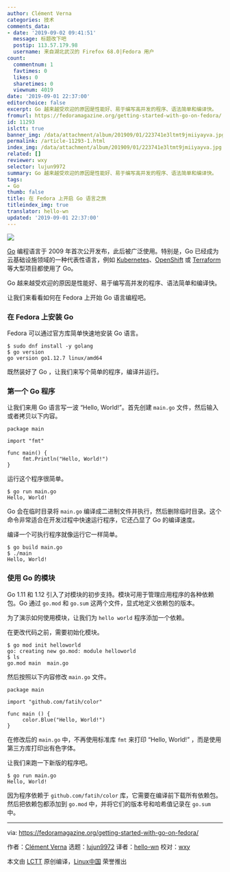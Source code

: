 ```yaml
---
author: Clément Verna
categories: 技术
comments_data:
- date: '2019-09-02 09:41:51'
  message: 标题改下吧
  postip: 113.57.179.98
  username: 来自湖北武汉的 Firefox 68.0|Fedora 用户
count:
  commentnum: 1
  favtimes: 0
  likes: 0
  sharetimes: 0
  viewnum: 4019
date: '2019-09-01 22:37:00'
editorchoice: false
excerpt: Go 越来越受欢迎的原因是性能好、易于编写高并发的程序、语法简单和编译快。
fromurl: https://fedoramagazine.org/getting-started-with-go-on-fedora/
id: 11293
islctt: true
banner_img: /data/attachment/album/201909/01/223741e3ltmt9jmiiyayva.jpg
permalink: /article-11293-1.html
index_img: /data/attachment/album/201909/01/223741e3ltmt9jmiiyayva.jpg.thumb.jpg
related: []
reviewer: wxy
selector: lujun9972
summary: Go 越来越受欢迎的原因是性能好、易于编写高并发的程序、语法简单和编译快。
tags:
- Go
thumb: false
title: 在 Fedora 上开启 Go 语言之旅
titleindex_img: true
translator: hello-wn
updated: '2019-09-01 22:37:00'
---
```


![](/data/attachment/album/201909/01/223741e3ltmt9jmiiyayva.jpg)


[Go](https://golang.org/) 编程语言于 2009 年首次公开发布，此后被广泛使用。特别是，Go 已经成为云基础设施领域的一种代表性语言，例如 [Kubernetes](https://kubernetes.io/)、[OpenShift](https://www.openshift.com/) 或 [Terraform](https://www.terraform.io/) 等大型项目都使用了 Go。


Go 越来越受欢迎的原因是性能好、易于编写高并发的程序、语法简单和编译快。


让我们来看看如何在 Fedora 上开始 Go 语言编程吧。


### 在 Fedora 上安装 Go


Fedora 可以通过官方库简单快速地安装 Go 语言。



```
$ sudo dnf install -y golang
$ go version
go version go1.12.7 linux/amd64
```

既然装好了 Go ，让我们来写个简单的程序，编译并运行。


### 第一个 Go 程序


让我们来用 Go 语言写一波 “Hello, World!”。首先创建 `main.go` 文件，然后输入或者拷贝以下内容。



```
package main

import "fmt"

func main() {
     fmt.Println("Hello, World!")
}
```

运行这个程序很简单。



```
$ go run main.go
Hello, World!
```

Go 会在临时目录将 `main.go` 编译成二进制文件并执行，然后删除临时目录。这个命令非常适合在开发过程中快速运行程序，它还凸显了 Go 的编译速度。


编译一个可执行程序就像运行它一样简单。



```
$ go build main.go
$ ./main
Hello, World!
```

### 使用 Go 的模块


Go 1.11 和 1.12 引入了对模块的初步支持。模块可用于管理应用程序的各种依赖包。Go 通过 `go.mod` 和 `go.sum` 这两个文件，显式地定义依赖包的版本。


为了演示如何使用模块，让我们为 `hello world` 程序添加一个依赖。


在更改代码之前，需要初始化模块。



```
$ go mod init helloworld
go: creating new go.mod: module helloworld
$ ls
go.mod main  main.go
```

然后按照以下内容修改 `main.go` 文件。



```
package main

import "github.com/fatih/color"

func main () {
     color.Blue("Hello, World!")
}
```

在修改后的 `main.go` 中，不再使用标准库 `fmt` 来打印 “Hello, World!” ，而是使用第三方库打印出有色字体。


让我们来跑一下新版的程序吧。



```
$ go run main.go
Hello, World!
```

因为程序依赖于 `github.com/fatih/color` 库，它需要在编译前下载所有依赖包。 然后把依赖包都添加到 `go.mod` 中，并将它们的版本号和哈希值记录在 `go.sum` 中。




---


via: <https://fedoramagazine.org/getting-started-with-go-on-fedora/>


作者：[Clément Verna](https://fedoramagazine.org/author/cverna/) 选题：[lujun9972](https://github.com/lujun9972) 译者：[hello-wn](https://github.com/hello-wn) 校对：[wxy](https://github.com/wxy)


本文由 [LCTT](https://github.com/LCTT/TranslateProject) 原创编译，[Linux中国](https://linux.cn/) 荣誉推出